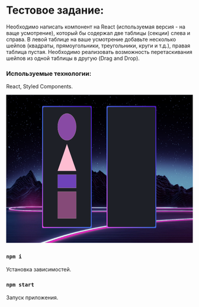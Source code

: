 # Тестовое задание:

Необходимо написать компонент на React (используемая версия - на ваще усмотрение), который бы содержал две таблицы (секции) слева и справа. В левой таблице на ваше усмотрение добавьте несколько шейпов (квадраты, прямоугольники, треугольники, круги и т.д.), правая таблица пустая. Необходимо реализовать возможность перетаскивания шейпов из одной таблицы в другую (Drag and Drop). 

### Используемые технологии:

React, Styled Components.

<center><img src="/img.png"  height="400" ></center>

### `npm i`

Установка зависимостей.

### `npm start`

Запуск приложения.
